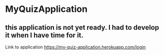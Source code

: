 # MyQuizApplication
## this application is not yet ready. I had to develop it when I have time for it.

Link to application
https://my-quiz-application.herokuapp.com/login
